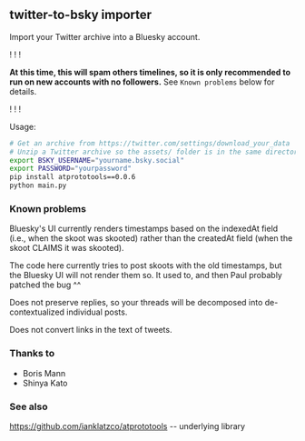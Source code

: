 ## twitter-to-bsky importer

Import your Twitter archive into a Bluesky account.

!
!
!

**At this time, this will spam others timelines, so it is only recommended
to run on new accounts with no followers.** See `Known problems` below for details.


!
!
!

Usage:

```bash
# Get an archive from https://twitter.com/settings/download_your_data
# Unzip a Twitter archive so the assets/ folder is in the same directory as main.py
export BSKY_USERNAME="yourname.bsky.social"
export PASSWORD="yourpassword"
pip install atprototools==0.0.6
python main.py
```

### Known problems

Bluesky's UI currently renders timestamps based on the indexedAt field (i.e., when the skoot was skooted) rather than the createdAt field (when the skoot CLAIMS it was skooted).

The code here currently tries to post skoots with the old timestamps, but the Bluesky UI will not render them so. It used to, and then Paul probably patched the bug ^^

Does not preserve replies, so your threads will be decomposed into de-contextualized individual posts.

Does not convert links in the text of tweets.

### Thanks to

- Boris Mann
- Shinya Kato

### See also

https://github.com/ianklatzco/atprototools -- underlying library

